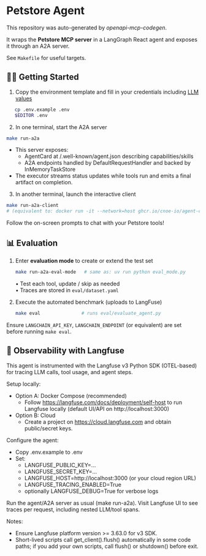 # Petstore Agent

This repository was auto-generated by *openapi-mcp-codegen*.

It wraps the **Petstore MCP server** in a LangGraph
React agent and exposes it through an A2A server.


See `Makefile` for useful targets.

## 🏃‍♂️ Getting Started

1.  Copy the environment template and fill in your credentials including [LLM values](https://cnoe-io.github.io/ai-platform-engineering/getting-started/docker-compose/configure-llms)
```bash
   cp .env.example .env
   $EDITOR .env
   ```


2.  In one terminal, start the A2A server  
   ```bash
   make run-a2a
   ```

   - This server exposes:
     - AgentCard at /.well-known/agent.json describing capabilities/skills
     - A2A endpoints handled by DefaultRequestHandler and backed by InMemoryTaskStore
   - The executor streams status updates while tools run and emits a final artifact on completion.



3.  In another terminal, launch the interactive client  
   ```bash
   make run-a2a-client
   # (equivalent to: docker run -it --network=host ghcr.io/cnoe-io/agent-chat-cli:stable)
   ```


Follow the on-screen prompts to chat with your Petstore tools!


## 📊 Evaluation

1.  Enter **evaluation mode** to create or extend the test set  

    ```bash
    make run-a2a-eval-mode   # same as: uv run python eval_mode.py
    ```

    • Test each tool, update / skip as needed  
    • Traces are stored in `eval/dataset.yaml`

2.  Execute the automated benchmark (uploads to LangFuse)
    ```bash
    make eval               # runs eval/evaluate_agent.py
    ```

Ensure `LANGCHAIN_API_KEY`, `LANGCHAIN_ENDPOINT` (or equivalent) are set before running `make eval`.


## 🔎 Observability with Langfuse

This agent is instrumented with the Langfuse v3 Python SDK (OTEL-based) for tracing LLM calls, tool usage, and agent steps.

Setup locally:

- Option A: Docker Compose (recommended)
  - Follow https://langfuse.com/docs/deployment/self-host to run Langfuse locally (default UI/API on http://localhost:3000)
- Option B: Cloud
  - Create a project on https://cloud.langfuse.com and obtain public/secret keys.

Configure the agent:

- Copy .env.example to .env
- Set:
  - LANGFUSE_PUBLIC_KEY=...
  - LANGFUSE_SECRET_KEY=...
  - LANGFUSE_HOST=http://localhost:3000  (or your cloud region URL)
  - LANGFUSE_TRACING_ENABLED=True
  - optionally LANGFUSE_DEBUG=True for verbose logs

Run the agent/A2A server as usual (make run-a2a). Visit Langfuse UI to see traces per request, including nested LLM/tool spans.

Notes:
- Ensure Langfuse platform version >= 3.63.0 for v3 SDK.
- Short-lived scripts call get_client().flush() automatically in some code paths; if you add your own scripts, call flush() or shutdown() before exit.